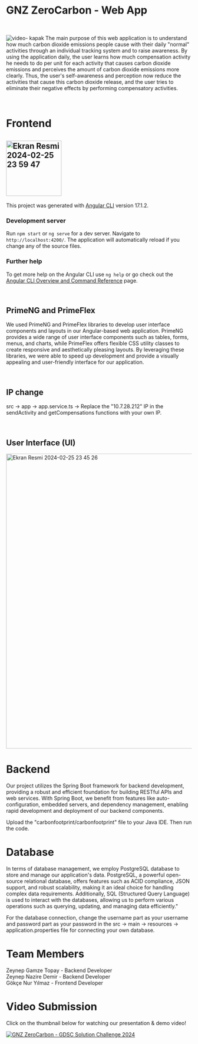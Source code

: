 # GNZ ZeroCarbon - Web App 
<br>

![video- kapak ](https://github.com/gdscbaskent/gnz-zero-carbon/assets/116390010/4e5e3157-9848-42d3-ab83-34fbd52b16c9)
The main purpose of this web application is to understand how much carbon dioxide emissions people cause with their daily "normal" activities through an individual tracking system and to raise awareness. By using the application daily, the user learns how much compensation activity he needs to do per unit for each activity that causes carbon dioxide emissions and perceives the amount of carbon dioxide emissions more clearly. Thus, the user's self-awareness and perception now reduce the activities that cause this carbon dioxide release, and the user tries to eliminate their negative effects by performing compensatory activities.

<br>

# Frontend
## <img width="150" alt="Ekran Resmi 2024-02-25 23 59 47" src="https://github.com/gdscbaskent/gnz-zero-carbon/assets/128600199/ce180b07-984e-424b-9c9c-94edc5d7a31d">
This project was generated with [Angular CLI](https://github.com/angular/angular-cli) version 17.1.2.

### Development server

Run  `npm start` or `ng serve` for a dev server. Navigate to `http://localhost:4200/`. The application will automatically reload if you change any of the source files.

### Further help

To get more help on the Angular CLI use `ng help` or go check out the [Angular CLI Overview and Command Reference](https://angular.io/cli) page.

<br>

## PrimeNG and PrimeFlex

We used PrimeNG and PrimeFlex libraries to develop user interface components and layouts in our Angular-based web application. PrimeNG provides a wide range of user interface components such as tables, forms, menus, and charts, while PrimeFlex offers flexible CSS utility classes to create responsive and aesthetically pleasing layouts. By leveraging these libraries, we were able to speed up development and provide a visually appealing and user-friendly interface for our application.

<br>

## IP change

src -> app -> app.service.ts -> Replace the "10.7.28.212" IP in the sendActivity and getCompensations functions with your own IP.

<br>

## User Interface (UI)
<img width="800" alt="Ekran Resmi 2024-02-25 23 45 26" src="https://github.com/gdscbaskent/gnz-zero-carbon/assets/128600199/6714f4f6-4c04-468e-add0-6d93f8db727e">

# Backend
Our project utilizes the Spring Boot framework for backend development, providing a robust and efficient foundation for building RESTful APIs and web services. With Spring Boot, we benefit from features like auto-configuration, embedded servers, and dependency management, enabling rapid development and deployment of our backend components.
   
Upload the "carbonfootprint/carbonfootprint" file to your Java IDE. Then run the code. 

# Database
In terms of database management, we employ PostgreSQL database to store and manage our application's data. PostgreSQL, a powerful open-source relational database, offers features such as ACID compliance, JSON support, and robust scalability, making it an ideal choice for handling complex data requirements. Additionally, SQL (Structured Query Language) is used to interact with the databases, allowing us to perform various operations such as querying, updating, and managing data efficiently."
    
For the database connection, change the username part as your username and password part as your password in the src -> main -> resources -> application.properties file for connecting your own database.

# Team Members

Zeynep Gamze Topay - Backend Developer     
Zeynep Nazire Demir - Backend Developer    
Gökçe Nur Yılmaz - Frontend Developer      

# Video Submission
Click on the thumbnail below for watching our presentation & demo video! 
       
[![GNZ ZeroCarbon - GDSC Solution Challenge 2024](https://img.youtube.com/vi/s0pWy3pbP8I/0.jpg)](https://www.youtube.com/watch?v=s0pWy3pbP8I "GNZ ZeroCarbon - GDSC Solution Challenge 2024")
